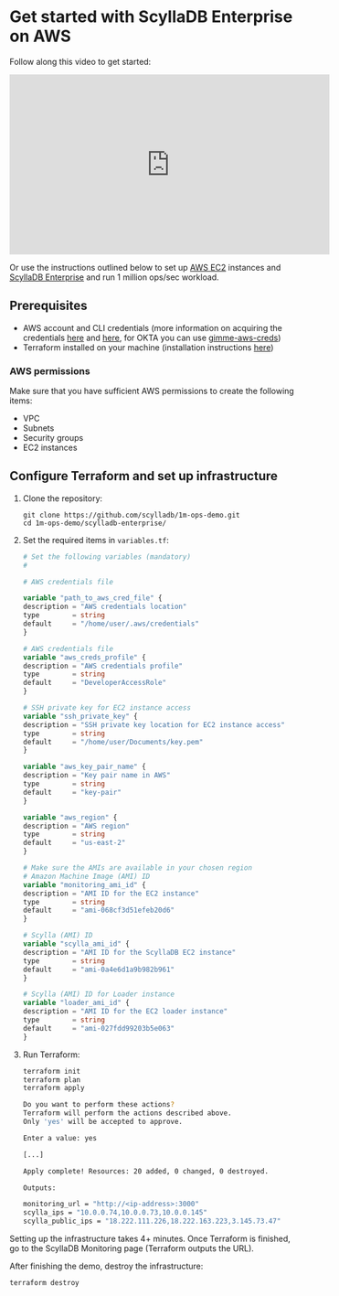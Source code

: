 # Get started with ScyllaDB Enterprise on AWS

Follow along this video to get started:

<p><iframe width="560" height="315" src="https://www.youtube.com/embed/3GM_SlPZLZo?si=mYpuGnivgFq2J6Dd" title="YouTube video player" frameborder="0" allow="accelerometer; autoplay; clipboard-write; encrypted-media; gyroscope; picture-in-picture" allowfullscreen></iframe></p>

Or use the instructions outlined below to set up [AWS EC2](https://aws.amazon.com/ec2/) instances and [ScyllaDB Enterprise](https://www.scylladb.com/product/scylla-enterprise/) and run 1 million ops/sec workload.

## Prerequisites
* AWS account and CLI credentials (more information on acquiring the credentials [here](https://docs.aws.amazon.com/cli/latest/userguide/cli-configure-files.html) and [here](https://docs.aws.amazon.com/cli/latest/userguide/cli-chap-configure.html), for OKTA you can use [gimme-aws-creds](https://github.com/Nike-Inc/gimme-aws-creds))
* Terraform installed on your machine (installation instructions [here](https://developer.hashicorp.com/terraform/tutorials/aws-get-started/install-cli))

### AWS permissions
Make sure that you have sufficient AWS permissions to create the following items:
* VPC
* Subnets
* Security groups
* EC2 instances

## Configure Terraform and set up infrastructure

1. Clone the repository:
    ```
    git clone https://github.com/scylladb/1m-ops-demo.git
    cd 1m-ops-demo/scylladb-enterprise/
    ```
1. Set the required items in `variables.tf`:
    ```terraform
    # Set the following variables (mandatory)
    #

    # AWS credentials file

    variable "path_to_aws_cred_file" {
    description = "AWS credentials location"
    type        = string
    default     = "/home/user/.aws/credentials"
    }

    # AWS credentials file
    variable "aws_creds_profile" {
    description = "AWS credentials profile"
    type        = string
    default     = "DeveloperAccessRole"
    }

    # SSH private key for EC2 instance access
    variable "ssh_private_key" {
    description = "SSH private key location for EC2 instance access"
    type        = string
    default     = "/home/user/Documents/key.pem"
    }

    variable "aws_key_pair_name" {
    description = "Key pair name in AWS"
    type        = string
    default     = "key-pair"
    }

    variable "aws_region" {
    description = "AWS region"
    type        = string
    default     = "us-east-2"
    }

    # Make sure the AMIs are available in your chosen region
    # Amazon Machine Image (AMI) ID
    variable "monitoring_ami_id" {
    description = "AMI ID for the EC2 instance"
    type        = string
    default     = "ami-068cf3d51efeb20d6"
    }

    # Scylla (AMI) ID
    variable "scylla_ami_id" {
    description = "AMI ID for the ScyllaDB EC2 instance"
    type        = string
    default     = "ami-0a4e6d1a9b982b961"
    }

    # Scylla (AMI) ID for Loader instance
    variable "loader_ami_id" {
    description = "AMI ID for the EC2 loader instance"
    type        = string
    default     = "ami-027fdd99203b5e063"
    }
    ```
1. Run Terraform:
    ```bash
    terraform init
    terraform plan
    terraform apply

    Do you want to perform these actions?
    Terraform will perform the actions described above.
    Only 'yes' will be accepted to approve.

    Enter a value: yes

    [...]

    Apply complete! Resources: 20 added, 0 changed, 0 destroyed.

    Outputs:

    monitoring_url = "http://<ip-address>:3000"
    scylla_ips = "10.0.0.74,10.0.0.73,10.0.0.145"
    scylla_public_ips = "18.222.111.226,18.222.163.223,3.145.73.47"
    ```

Setting up the infrastructure takes 4+ minutes. Once Terraform is finished, go to the ScyllaDB Monitoring page (Terraform outputs the URL).

After finishing the demo, destroy the infrastructure:
```
terraform destroy
```


